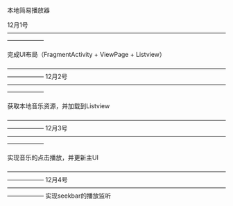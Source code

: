 本地简易播放器

12月1号
——————————————————————————————————————————

完成UI布局（FragmentActivity + ViewPage + Listview）

——————————————————————————————————————————
12月2号
——————————————————————————————————————————

获取本地音乐资源，并加载到Listview

——————————————————————————————————————————
12月3号
——————————————————————————————————————————

实现音乐的点击播放，并更新主UI

——————————————————————————————————————————
12月4号
——————————————————————————————————————————
实现seekbar的播放监听
